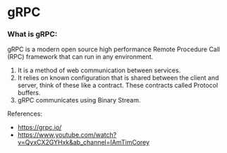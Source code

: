 # gRPC
### What is gRPC:
gRPC is a modern open source high performance Remote Procedure Call (RPC) framework that can run in any environment. 
1. It is a method of web communication between services. 
2. It relies on known configuration that is shared between the client and server, think of these like a contract. These contracts called Protocol buffers.
3. gRPC communicates using Binary Stream. 

References:
* https://grpc.io/
* https://www.youtube.com/watch?v=QyxCX2GYHxk&ab_channel=IAmTimCorey
